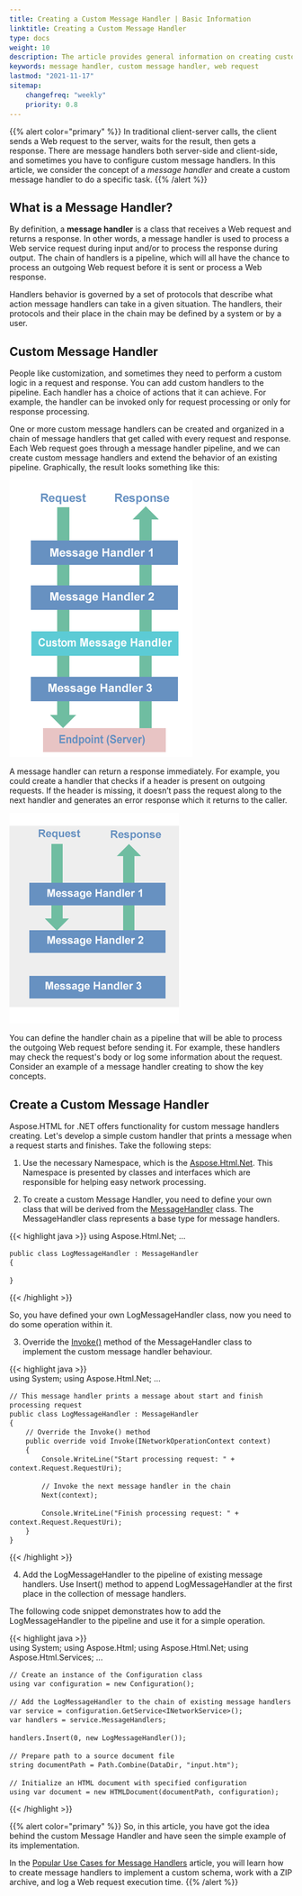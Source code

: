 ```yaml
---
title: Creating a Custom Message Handler | Basic Information
linktitle: Creating a Custom Message Handler
type: docs
weight: 10
description: The article provides general information on creating custom message handlers using Aspose.HTML for .NET.   
keywords: message handler, custom message handler, web request
lastmod: "2021-11-17"
sitemap:
    changefreq: "weekly"
    priority: 0.8
---
```

<link href="./../../style.css" rel="stylesheet" type="text/css" />

{{% alert color="primary" %}} 
In traditional client-server calls, the client sends a Web request to the server, waits for the result, then gets a response. There are message handlers both server-side and client-side, and sometimes you have to configure custom message handlers. In this article, we consider the concept of a *message handler* and create a custom message handler to do a specific task.
{{% /alert %}}

## **What is a Message Handler?** 

By definition, a **message handler** is a class that receives a Web request and returns a response. In other words, a message handler is used to process a Web service request during input and/or to process the response during output.   The chain of handlers is a pipeline, which will all have the chance to process an outgoing Web request before it is sent or process a Web response.

 Handlers behavior is governed by a set of protocols that describe what action message handlers can take in a given situation. The handlers, their protocols and their place in the chain may be defined by a system or by a user. 

## **Custom Message Handler**

People like customization, and sometimes they need to perform a custom logic in a request and response. You can add custom handlers to the pipeline. Each handler has a choice of actions that it can achieve. For example, the handler can be invoked only for request processing or only for response processing.

One or more custom message handlers can be created and organized in a chain of message handlers that get called with every request and response. Each Web request goes through a message handler pipeline, and we can create custom message handlers and extend the behavior of an existing pipeline. Graphically, the result looks something like this:

![Pipeline with a custom message handler](custom-message-handler.png#center)

A message handler can return a response immediately. For example, you could create a handler that checks if a header is present on outgoing requests. If the header is missing, it doesn’t pass the request along to the next handler and generates an error response which it returns to the caller. 

![Custom message handler return a response](custom-mh-response.png#center)

You can define the handler chain as a pipeline that will be able to process the outgoing Web request before sending it. For example, these handlers may check the request's body or log some information about the request.
Consider an example of a message handler creating to show the key concepts.

## **Create a Custom Message Handler**

 Aspose.HTML for .NET offers functionality for custom message handlers creating. Let's develop a simple custom handler that prints a message when a request starts and finishes. Take the following steps:

1.	Use the necessary Namespace, which is the [Aspose.Html.Net](https://reference.aspose.com/html/net/aspose.html.net/). This Namespace is presented by classes and interfaces which are responsible for helping easy network processing. 

2. To create a custom Message Handler, you need to define your own class that will be derived from the [MessageHandler](https://reference.aspose.com/html/net/aspose.html.net/messagehandler/) class. The MessageHandler class represents a base type for message handlers.

{{< highlight java >}}
using Aspose.Html.Net;
...

	public class LogMessageHandler : MessageHandler
	{
		
	}
{{< /highlight >}}

So, you have defined your own LogMessageHandler class, now you need to do some operation within it.

3. Override the [Invoke()](https://reference.aspose.com/html/net/aspose.html.net/messagehandler/invoke/) method of the MessageHandler class to implement the custom message handler behaviour. 

{{< highlight java >}}	
using System;
using Aspose.Html.Net;
...
	
	// This message handler prints a message about start and finish processing request
	public class LogMessageHandler : MessageHandler
	{
		// Override the Invoke() method
		public override void Invoke(INetworkOperationContext context)
		{
			Console.WriteLine("Start processing request: " + context.Request.RequestUri);
			
			// Invoke the next message handler in the chain
			Next(context);
			
			Console.WriteLine("Finish processing request: " + context.Request.RequestUri);
		}
	}	
{{< /highlight >}} 

4. Add the LogMessageHandler to the pipeline of existing message handlers. Use Insert() method to append LogMessageHandler at the first place in the collection of message handlers.

The following code snippet demonstrates how to add the LogMessageHandler to the pipeline and use it for a simple operation.

{{< highlight java >}}	
using System;
using Aspose.Html;
using Aspose.Html.Net;
using Aspose.Html.Services;
...	

	// Create an instance of the Configuration class
	using var configuration = new Configuration();
	
	// Add the LogMessageHandler to the chain of existing message handlers
	var service = configuration.GetService<INetworkService>();
	var handlers = service.MessageHandlers;
	
	handlers.Insert(0, new LogMessageHandler());
	
	// Prepare path to a source document file
	string documentPath = Path.Combine(DataDir, "input.htm");
	
	// Initialize an HTML document with specified configuration
	using var document = new HTMLDocument(documentPath, configuration);
{{< /highlight >}} 

{{% alert color="primary" %}} 
So, in this article, you have got the idea behind the custom Message Handler and have seen the simple example of its implementation. 

In the [Popular Use Cases for Message Handlers](/html/net/message-handlers/popular-use-cases/) article, you will learn how to create message handlers to implement a custom schema, work with a ZIP archive, and log a Web request execution time.
{{% /alert %}}


